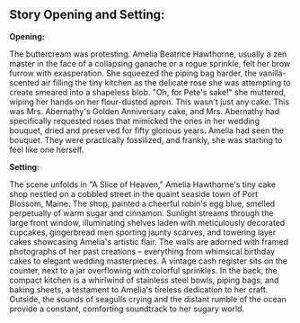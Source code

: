 ## Story Opening and Setting:

**Opening:**

The buttercream was protesting. Amelia Beatrice Hawthorne, usually a zen master in the face of a collapsing ganache or a rogue sprinkle, felt her brow furrow with exasperation. She squeezed the piping bag harder, the vanilla-scented air filling the tiny kitchen as the delicate rose she was attempting to create smeared into a shapeless blob. "Oh, for Pete's sake!" she muttered, wiping her hands on her flour-dusted apron. This wasn't just any cake. This was Mrs. Abernathy's Golden Anniversary cake, and Mrs. Abernathy had specifically requested roses that mimicked the ones in her wedding bouquet, dried and preserved for fifty glorious years. Amelia had seen the bouquet. They were practically fossilized, and frankly, she was starting to feel like one herself.

**Setting:**

The scene unfolds in "A Slice of Heaven," Amelia Hawthorne's tiny cake shop nestled on a cobbled street in the quaint seaside town of Port Blossom, Maine. The shop, painted a cheerful robin's egg blue, smelled perpetually of warm sugar and cinnamon. Sunlight streams through the large front window, illuminating shelves laden with meticulously decorated cupcakes, gingerbread men sporting jaunty scarves, and towering layer cakes showcasing Amelia's artistic flair. The walls are adorned with framed photographs of her past creations – everything from whimsical birthday cakes to elegant wedding masterpieces. A vintage cash register sits on the counter, next to a jar overflowing with colorful sprinkles. In the back, the compact kitchen is a whirlwind of stainless steel bowls, piping bags, and baking sheets, a testament to Amelia's tireless dedication to her craft. Outside, the sounds of seagulls crying and the distant rumble of the ocean provide a constant, comforting soundtrack to her sugary world.

